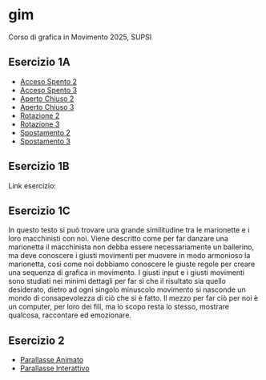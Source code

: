 # gim
Corso di grafica in Movimento 2025, SUPSI

## Esercizio 1A
- [Acceso Spento 2](https://martinazemp.github.io/gim/Esercizio_1A/acceso_spento_2.html)
- [Acceso Spento 3](https://martinazemp.github.io/gim/Esercizio_1A/acceso_spento_3.html)
- [Aperto Chiuso 2](https://martinazemp.github.io/gim/Esercizio_1A/aperto_chiuso_2.html)
- [Aperto Chiuso 3](https://martinazemp.github.io/gim/Esercizio_1A/aperto_chiuso_3.html)
- [Rotazione 2](https://martinazemp.github.io/gim/Esercizio_1A/rotazione_2.html)
- [Rotazione 3](https://martinazemp.github.io/gim/Esercizio_1A/rotazione_3.html)
- [Spostamento 2](https://martinazemp.github.io/gim/Esercizio_1A/spostamento_2.html)
- [Spostamento 3](https://martinazemp.github.io/gim/Esercizio_1A/spostamento_3.html)
 

## Esercizio 1B
Link esercizio:

## Esercizio 1C
In questo testo si può trovare una grande similitudine tra le marionette e i loro macchinisti con noi. Viene descritto come per far danzare una marionetta il macchinista non debba essere necessariamente un ballerino, ma deve conoscere i giusti movimenti per muovere in modo armonioso la marionetta, così come noi dobbiamo conoscere le giuste regole per creare una sequenza di grafica in movimento. I giusti input e i giusti movimenti sono studiati nei minimi dettagli per far sì che il risultato sia quello desiderato, dietro ad ogni singolo minuscolo movimento si nasconde un mondo di consapevolezza di ciò che si è fatto.
Il mezzo per far ciò per noi è un computer, per loro dei fili, ma lo scopo resta lo stesso, mostrare qualcosa, raccontare ed emozionare.

## Esercizio 2
- [Parallasse Animato](https://martinazemp.github.io/gim/Esercizio_2/parallasse_animato.html)
- [Parallasse Interattivo](https://martinazemp.github.io/gim/esercizio_2/index_interattivo.html)


